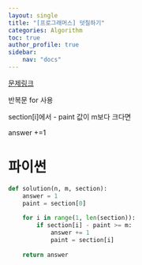 ```yaml
---
layout: single
title: "[프로그래머스] 덧칠하기"
categories: Algorithm
toc: true
author_profile: true
sidebar:
    nav: "docs"
---
```

[문제링크](https://school.programmers.co.kr/learn/courses/30/lessons/161989)


반복문 for 사용

section[i]에서 - paint 값이 m보다 크다면 

answer +=1


# 파이썬
```python
def solution(n, m, section):
    answer = 1 
    paint = section[0]
    
    for i in range(1, len(section)):
        if section[i] - paint >= m:
            answer += 1
            paint = section[i]
            
    return answer

```
